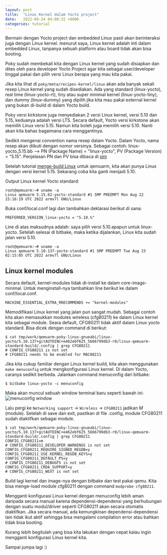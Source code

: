 ```yaml
---
layout: post
title:  "Linux Kernel dalam Yocto project"
date:   2022-09-24 04:00:32 +0000
categories: tutorial
---
```


Bermain dengan Yocto project dan embedded Linux pasti akan berinteraksi juga dengan
Linux kernel. menurut saya, Linux kernel adalah inti dalam embedded Linux, 
tanpanya sebuah platform atau board tidak akan bisa booting.

Poky sudah membekali kita dengan Linux kernel yang sudah disiapkan dan dites 
oleh para developer Yocto Project agar kita sebagai user/developer tinggal pakai dan pilih versi 
Linux berapa yang mau kita pakai.

Jika kita lihat di `poky/meta/recipes-kernel/linux` akan ada banyak sekali resep Linux kernel yang sudah disediakan.
Ada yang standard (linux-yocto), real time (linux-yocto-rt), tiny atau super minimal kernel (linux-yocto-tiny),
dan dummy (linux-dummy) yang dipilih jika kita mau pakai external kernel yang bukan di-build di dalam Yocto build.

Poky versi kirkstone juga menyediakan 2 versi Linux kernel, versi 5.10 dan 5.15, keduanya adalah versi LTS. Secara default,
Yocto versi kirkstone akan memilih Linux versi 5.15. Namun kita boleh juga memilih versi 5.10. Nanti akan kita bahas
bagaimana cara menggantinya.

Sedikit mengenai convention nama resep dalam Yocto. Dalam Yocto, nama resep akan diikuti dengan nomor versinya. 
Sebagai contoh:
linux-yocto_5.15.bb --> PN (Package Name) = "linux-yocto", PV (Package Version) = "5.15". 
Penjelasan PN dan PV bisa dibaca di [sini](https://docs.yoctoproject.org/ref-manual/variables.html)

Setelah tutorial [menge-build Linux](https://rahmanuh.github.io/jekyll/update/2022/09/16/build-linux-dengan-yocto-project.html)
untuk qemuarm, kita akan punya Linux dengan versi kernel 5.15. Sekarang coba kita ganti menjadi 5.10.

Output Linux kernel Yocto standard:
```
root@qemuarm:~# uname -a
Linux qemuarm 5.15.62-yocto-standard #1 SMP PREEMPT Mon Aug 22 15:16:19 UTC 2022 armv7l GNU/Linux
```

Buka conf/local.conf lagi dan tambahkan deklarasi berikut di sana:
```
PREFERRED_VERSION_linux-yocto = "5.10.%"
```
Line di atas maksudnya adalah: saya pilih versi 5.10.apapun untuk linux-yocto.
Setelah selesai di bitbake, maka ketika dijalankan, Linux kita sudah jalan versi 5.10.

```
root@qemuarm:~# uname -a
Linux qemuarm 5.10.137-yocto-standard #1 SMP PREEMPT Tue Aug 23 02:15:05 UTC 2022 armv7l GNU/Linux
```

## Linux kernel modules
Secara default, kernel-modules tidak di-install ke dalam core-image-minimal. Untuk menginstall-nya tambahkan
line berikut ke dalam conf/local.conf.

```
MACHINE_ESSENTIAL_EXTRA_RRECOMMENDS += "kernel-modules"
```

Memodifikasi Linux kernel yang jalan pun sangat mudah. Sebagai contoh kita akan memasukkan modules wireless (cfg80211) ke dalam
Linux kernel kita sebagai module. Seara default, CFG80211 tidak aktif dalam Linux yocto standard. Bisa dicek 
dengan command di berikut:
```
$ cat tmp/work/qemuarm-poky-linux-gnueabi/linux-yocto/5.10.137+gitAUTOINC+e462ebf625_5666799db3-r0/linux-qemuarm-standard-build/.config | grep CFG80211
# CONFIG_CFG80211 is not set
# CFG80211 needs to be enabled for MAC80211
```

Jika kita cukup familiar dengan Linux kernel build, kita akan menggunakan `make menuconfig` untuk mengkonfigurasi Linux kernel.
Di dalam Yocto, caranya sedikit berbeda. Jalankan command menuconfig dari bitbake:
```
$ bitbake linux-yocto -c menuconfig
```
Maka akan muncul sebuah window terminal baru seperti bawah ini:
![menuconfig window](/pictures/menuconfig-window.png)

Lalu pergi ke `Networking support` -> `Wireless` -> `CFG80211` jadikan *M* (module). Setelah di save dan exit, pastikan di file .config,
module CFG80211 sudah diaktifkan sebagai module. 
```
$ cat tmp/work/qemuarm-poky-linux-gnueabi/linux-yocto/5.10.137+gitAUTOINC+e462ebf625_5666799db3-r0/linux-qemuarm-standard-build/.config | grep CFG80211
CONFIG_CFG80211=m
# CONFIG_CFG80211_DEVELOPER_WARNINGS is not set
CONFIG_CFG80211_REQUIRE_SIGNED_REGDB=y
CONFIG_CFG80211_USE_KERNEL_REGDB_KEYS=y
CONFIG_CFG80211_DEFAULT_PS=y
# CONFIG_CFG80211_DEBUGFS is not set
CONFIG_CFG80211_CRDA_SUPPORT=y
# CONFIG_CFG80211_WEXT is not set
```

Build lagi kernel dan image-nya dengan bitbake dan test pakai qemu. Kita bisa menge-load module cfg80211 dengan command `modprobe cfg80211`.

Mengganti konfigurasi Linux kernel dengan menuconfig lebih aman daripada secara manual karena dependensi-dependensi yang berhubungan
dengan suatu modul/driver seperti CFG80211 akan secara otomatis diaktifkan. Jika secara manual, ada kemungkinan dependensi-dependensi lain
tidak ikut aktif sehingga bisa mengalami compilation error atau bahkan tidak bisa booting. 

Kurang lebih begitulah yang bisa kita lakukan dengan cepat kalau ingin mengganti konfigurasi Linux kernel kita. 

Sampai jumpa lagi :)
